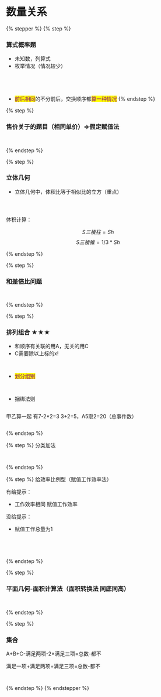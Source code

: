 # 数量关系



{% stepper %}
{% step %}
### 算式概率题

* 未知数，列算式
* 枚举情况（情况较少）

<figure><img src="../.gitbook/assets/image (14).png" alt=""><figcaption></figcaption></figure>

<figure><img src="../.gitbook/assets/image (15).png" alt=""><figcaption></figcaption></figure>

<figure><img src="../.gitbook/assets/image.png" alt=""><figcaption></figcaption></figure>

<figure><img src="../.gitbook/assets/image (1).png" alt=""><figcaption></figcaption></figure>

* <mark style="color:purple;">前后相同</mark>的不分前后，交换顺序都<mark style="color:purple;">算一种情况</mark>
{% endstep %}

{% step %}
### 售价关于的题目（相同单价）=>假定赋值法

<figure><img src="../.gitbook/assets/image (16).png" alt=""><figcaption></figcaption></figure>

<figure><img src="../.gitbook/assets/image (18).png" alt=""><figcaption></figcaption></figure>
{% endstep %}

{% step %}
### 立体几何

* 立体几何中，体积比等于相似比的立方（重点）

<figure><img src="../.gitbook/assets/image (19).png" alt=""><figcaption></figcaption></figure>

<figure><img src="../.gitbook/assets/image (20).png" alt=""><figcaption></figcaption></figure>

<figure><img src="../.gitbook/assets/image (25).png" alt=""><figcaption></figcaption></figure>

体积计算：

$$S三棱柱=Sh$$      $$S三棱锥=1/3*Sh$$


{% endstep %}

{% step %}
### 和差倍比问题

<figure><img src="../.gitbook/assets/image (3).png" alt=""><figcaption></figcaption></figure>

<figure><img src="../.gitbook/assets/image (1) (1) (1) (1) (1).png" alt=""><figcaption></figcaption></figure>
{% endstep %}

{% step %}
### 排列组合 ★★★

* 和顺序有关联的用A，无关的用C
* C需要除以上标的x!

<figure><img src="../.gitbook/assets/image (2) (1) (1) (1).png" alt=""><figcaption></figcaption></figure>

<figure><img src="../.gitbook/assets/image (21).png" alt=""><figcaption></figcaption></figure>

* <mark style="color:purple;">划分组别</mark>

<figure><img src="../.gitbook/assets/image (2) (1).png" alt=""><figcaption></figcaption></figure>

<figure><img src="../.gitbook/assets/image (24).png" alt=""><figcaption></figcaption></figure>

* 捆绑法则

<figure><img src="../.gitbook/assets/image (31).png" alt=""><figcaption></figcaption></figure>

甲乙算一起 有7-2\*2=3  3+2=5，A5取2=20（总事件数）

<figure><img src="../.gitbook/assets/image (32).png" alt=""><figcaption></figcaption></figure>
{% endstep %}

{% step %}
分类加法

<figure><img src="../.gitbook/assets/image (22).png" alt=""><figcaption></figcaption></figure>

<figure><img src="../.gitbook/assets/image (23).png" alt=""><figcaption></figcaption></figure>
{% endstep %}

{% step %}
给效率比例型（赋值工作效率法）

有给提示：

* 工作效率相同 赋值工作效率

没给提示：

* 赋值工作总量为1

<figure><img src="../.gitbook/assets/image (1) (1) (1).png" alt=""><figcaption></figcaption></figure>

<figure><img src="../.gitbook/assets/image (2) (1) (1).png" alt=""><figcaption></figcaption></figure>

<figure><img src="../.gitbook/assets/image (26).png" alt=""><figcaption></figcaption></figure>

<figure><img src="../.gitbook/assets/image (28).png" alt=""><figcaption></figcaption></figure>
{% endstep %}

{% step %}
### 平面几何-面积计算法（面积转换法 同底同高）

<figure><img src="../.gitbook/assets/image (2).png" alt=""><figcaption></figcaption></figure>

<figure><img src="../.gitbook/assets/image (1) (1).png" alt=""><figcaption></figcaption></figure>
{% endstep %}

{% step %}
### 集合

A+B+C-满足两项-2×满足三项=总数-都不

满足一项+满足两项+满足三项=总数-都不

<figure><img src="../.gitbook/assets/image (29).png" alt=""><figcaption></figcaption></figure>

<figure><img src="../.gitbook/assets/image (30).png" alt=""><figcaption></figcaption></figure>
{% endstep %}
{% endstepper %}





